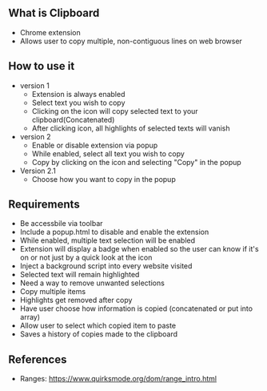 ## What is Clipboard
  - Chrome extension
  - Allows user to copy multiple, non-contiguous lines on web browser 
## How to use it
  - version 1
    - Extension is always enabled
    - Select text you wish to copy
    - Clicking on the icon will copy selected text to your clipboard(Concatenated)
    - After clicking icon, all highlights of selected texts will vanish
  - version 2
    - Enable or disable extension via popup
    - While enabled, select all text you wish to copy
    - Copy by clicking on the icon and selecting "Copy" in the popup
  - Version 2.1
    - Choose how you want to copy in the popup
## Requirements
  - Be accessbile via toolbar
  - Include a popup.html to disable and enable the extension
  - While enabled, multiple text selection will be enabled
  - Extension will display a badge when enabled so the user can know if it's on or not just by a quick look at the icon
  - Inject a background script into every website visited
  - Selected text will remain highlighted
  - Need a way to remove unwanted selections
  - Copy multiple items
  - Highlights get removed after copy
  - Have user choose how information is copied (concatenated or put into array)
  - Allow user to select which copied item to paste
  - Saves a history of copies made to the clipboard
## References
  - Ranges: https://www.quirksmode.org/dom/range_intro.html
